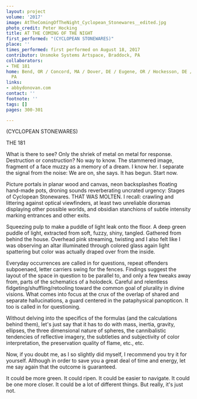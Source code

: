 ```yaml
---
layout: project
volume: '2017'
image: AtTheComingOfTheNight_Cyclopean_Stonewares__edited.jpg
photo_credit: Peter Hocking
title: AT THE COMING OF THE NIGHT
first_performed: "(CYCLOPEAN STONEWARES)"
place: ''
times_performed: first performed on August 18, 2017
contributor: Unsmoke Systems Artspace, Braddock, PA
collaborators:
- THE 181
home: Bend, OR / Concord, MA / Dover, DE / Eugene, OR / Hockesson, DE / Pittsburgh,
  PA
links:
- abbydonovan.com
contact: ''
footnote: ''
tags: []
pages: 300-301

---
```


 
(CYCLOPEAN STONEWARES)

THE 181

What is there to see? Only the shriek of metal on metal for response. Destruction or construction? No way to know. The stammered image, fragment of a face muzzy as a memory of a dream. I know her. I separate the signal from the noise: We are on, she says. It has begun. Start now.

Picture portals in planar wood and canvas, neon backsplashes floating hand-made pots, droning sounds reverberating uncrated urgency: Stages of Cyclopean Stonewares. THAT WAS MOLTEN. I recall: crawling and littering against optical viewfinders, at least two unreliable dioramas displaying other possible worlds, and obsidian stanchions of subtle intensity marking entrances and other exits.

Squeezing pulp to make a puddle of light leak onto the floor. A deep green puddle of light, extracted from soft, fuzzy, shiny, tangled. Gathered from behind the house. Overhead pink streaming, twisting and I also felt like I was observing an altar illuminated through colored glass again light spattering but color was actually draped over from the inside.

Everyday occurrences are called in for questions, repeat offenders subpoenaed, letter carriers swing for the fences. Findings suggest the layout of the space in question to be parallel to, and only a few tweaks away from, parts of the schematics of a holodeck. Careful and relentless fidgeting/shuffling/retooling toward the common goal of plurality in divine visions. What comes into focus at the crux of the overlap of shared and separate hallucinations, a guard centered in the pataphysical panopticon. It too is called in for questioning.

Without delving into the specifics of the formulas (and the calculations behind them), let's just say that it has to do with mass, inertia, gravity, ellipses, the three dimensional nature of spheres, the cannibalistic tendencies of reflective imagery, the subtleties and subjectivity of color interpretation, the preservation quality of flame, etc., etc.

Now, if you doubt me, as I so slightly did myself, I recommend you try it for yourself. Although in order to save you a great deal of time and energy, let me say again that the outcome is guaranteed.

It could be more green. It could ripen. It could be easier to navigate. It could be one more closer. It could be a lot of different things. But really, it's just not.
